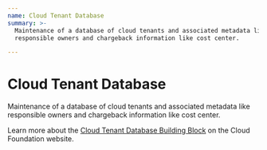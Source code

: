 ```yaml
---
name: Cloud Tenant Database
summary: >-
  Maintenance of a database of cloud tenants and associated metadata like
  responsible owners and chargeback information like cost center.

---
```


# Cloud Tenant Database

Maintenance of a database of cloud tenants and associated metadata like responsible owners and chargeback information like cost center.

Learn more about the [Cloud Tenant Database Building Block](https://cloudfoundation.meshcloud.io/maturity-model/tenant-management/cloud-tenant-database.html) on the Cloud Foundation website.

